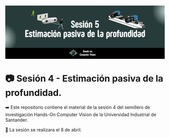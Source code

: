 ![Logo](https://raw.githubusercontent.com/ramiro999/depth-passive-sesion4/main/images/cover-page.png)


# 📷 Sesión 4 - Estimación pasiva de la profundidad.



➡️ Este repositorio contiene el material de la sesión 4 del semillero de investigación Hands-On Computer Vision de la Universidad Industrial de Santander.

📆 La sesión se realizara el 8 de abril.
